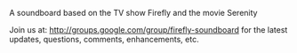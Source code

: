 A soundboard based on the TV show Firefly and the movie Serenity

Join us at: http://groups.google.com/group/firefly-soundboard for the latest updates, questions, comments, enhancements, etc.